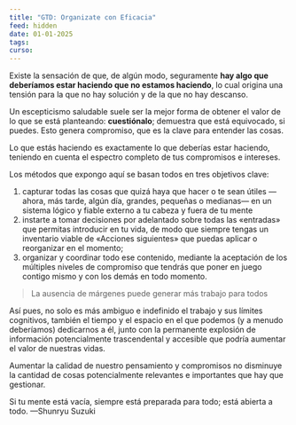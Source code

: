 ```yaml
---
title: "GTD: Organizate con Eficacia"
feed: hidden
date: 01-01-2025
tags: 
curso:
---
```

Existe la sensación de que, de algún modo, seguramente **hay algo que deberíamos estar haciendo que no estamos haciendo**, lo cual origina una tensión para la que no hay solución y de la que no hay descanso.

Un escepticismo saludable suele ser la mejor forma de obtener el valor de lo que se está planteando: **cuestiónalo**; demuestra que está equivocado, si puedes. Esto genera compromiso, que es la clave para entender las cosas.

Lo que estás haciendo es exactamente lo que deberías estar haciendo, teniendo en cuenta el espectro completo de tus compromisos e intereses.

Los métodos que expongo aquí se basan todos en tres objetivos clave: 
1. capturar todas las cosas que quizá haya que hacer o te sean útiles —ahora, más tarde, algún día, grandes, pequeñas o medianas— en un sistema lógico y fiable externo a tu cabeza y fuera de tu mente
2. instarte a tomar decisiones por adelantado sobre todas las «entradas» que permitas introducir en tu vida, de modo que siempre tengas un inventario viable de «Acciones siguientes» que puedas aplicar o reorganizar en el momento; 
3. organizar y coordinar todo ese contenido, mediante la aceptación de los múltiples niveles de compromiso que tendrás que poner en juego contigo mismo y con los demás en todo momento.


> La ausencia de márgenes puede generar más trabajo para todos

Así pues, no solo es más ambiguo e indefinido el trabajo y sus límites cognitivos, también el tiempo y el espacio en el que podemos (y a menudo deberíamos) dedicarnos a él, junto con la permanente explosión de información potencialmente trascendental y accesible que podría aumentar el valor de nuestras vidas.

Aumentar la calidad de nuestro pensamiento y compromisos no disminuye la cantidad de cosas potencialmente relevantes e importantes que hay que gestionar.

Si tu mente está vacía, siempre está preparada para todo; está abierta a todo. —Shunryu Suzuki